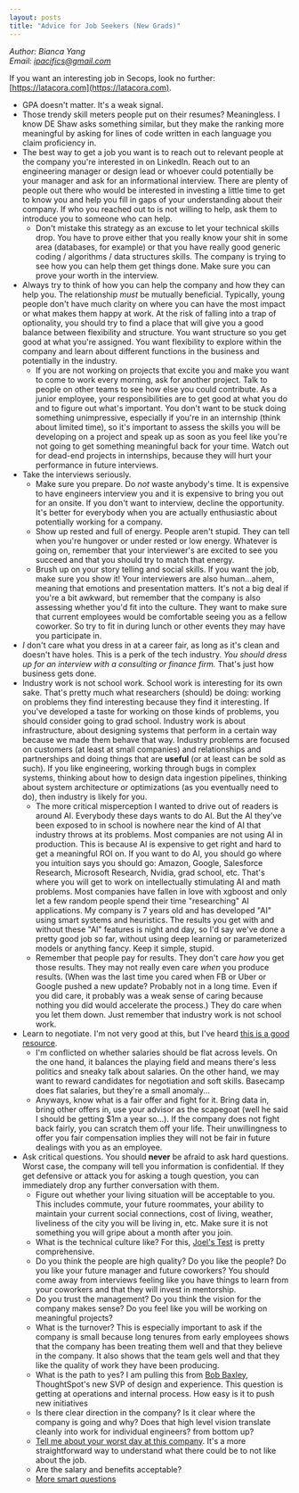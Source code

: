 ```yaml
---
layout: posts
title: "Advice for Job Seekers (New Grads)"
---
```

*Author: Bianca Yang*<br>
*Email: <a href="mailto:ipacifics@gmail.com?subject=Hello from the XDRT Blog">ipacifics@gmail.com</a>*<br>

If you want an interesting job in Secops, look no further:
[https://latacora.com](https://latacora.com).

* GPA doesn't matter. It's a weak signal.
* Those trendy skill meters people put on their resumes? Meaningless. I know
DE Shaw asks something similar, but they make the ranking more meaningful by
asking for lines of code written in each language you claim proficiency in.
* The best way to get a job you want is to reach out to relevant people at
the company you're interested in on LinkedIn. Reach out to an engineering
manager or design lead or whoever could potentially be your manager and ask
for an informational interview. There are plenty of people out there who would
be interested in investing a little time to get to know you and help you
fill in gaps of your understanding about their company. If who you reached
out to is not willing to help, ask them to introduce you to someone who can
help.
   * Don't mistake this strategy as an excuse to let your technical skills
   drop. You have to prove either that you really know your shit in some
   area (databases, for example) or that you have really good generic coding /
   algorithms / data structures skills. The company is trying to see how you
   can help them get things done. Make sure you can prove your worth in the
   interview.
* Always try to think of how you can help the company and how they can
help you. The relationship *must* be mutually beneficial. Typically, young
people don't have much clarity on where you can have the most impact or what
makes them happy at work. At the risk of falling into a trap of optionality,
you should try to find a place that will give you a good balance between
flexibility and structure. You want structure so you get good at what you're
assigned. You want flexibility to explore within the company and learn about
different functions in the business and potentially in the industry.
   * If you are not working on projects that excite you and make you want to
   come to work every morning, ask for another project. Talk to people on
   other teams to see how else you could contribute. As a junior employee,
   your responsibilities are to get good at what you do and to figure out
   what's important. You don't want to be stuck doing something unimpressive,
   especially if you're in an internship (think about limited time), so it's
   important to assess the skills you will be developing on a project and
   speak up as soon as you feel like you're not going to get something
   meaningful back for your time. Watch out for dead-end projects in
   internships, because they will hurt your performance in future interviews.
* Take the interviews seriously.
   * Make sure you prepare. Do *not* waste anybody's time. It is expensive
   to have engineers interview you and it is expensive to bring you out for
   an onsite. If you don't want to interview, decline the opportunity. It's
   better for everybody when you are actually enthusiastic about potentially
   working for a company.
   * Show up rested and full of energy. People aren't stupid. They can tell
   when you're hungover or under rested or low energy. Whatever is going on,
   remember that your interviewer's are excited to see you succeed and that
   you should try to match that energy.
   * Brush up on your story telling and social skills. If you want the job,
   make sure you show it! Your interviewers are also human...ahem, meaning
   that emotions and presentation matters. It's not a big deal if you're a
   bit awkward, but remember that the company is also assessing whether you'd
   fit into the culture. They want to make sure that current employees would
   be comfortable seeing you as a fellow coworker. So try to fit in during
   lunch or other events they may have you participate in.
* *I* don't care what you dress in at a career fair, as long as it's clean
and doesn't have holes. This is a perk of the tech industry. *You should dress
up for an interview with a consulting or finance firm.* That's just how
business gets done.
* Industry work is not school work. School work is interesting for its own
sake. That's pretty much what researchers (should) be doing: working on
problems they find interesting because they find it interesting. If you've
developed a taste for working on those kinds of problems, you should consider
going to grad school. Industry work is about infrastructure, about designing
systems that perform in a certain way because we made them behave that way.
Industry problems are focused on customers (at least at small companies) and
relationships and partnerships and doing things that are __useful__ (or at
least can be sold as such). If you like engineering, working through bugs
in complex systems, thinking about how to design data ingestion pipelines,
thinking about system architecture or optimizations (as you eventually need
to do), then industry is likely for you.
   * The more critical misperception I wanted to drive out of readers is
   around AI. Everybody these days wants to do AI. But the AI they've been
   exposed to in school is nowhere near the kind of AI that industry throws
   at its problems. Most companies are not using AI in production. This is
   because AI is expensive to get right and hard to get a meaningful ROI on.
   If you want to do AI, you should go where you intuition says you should go:
   Amazon, Google, Salesforce Research, Microsoft Research, Nvidia, grad
   school, etc. That's where you will get to work on intellectually
   stimulating AI and math problems. Most companies have fallen in love with
   xgboost and only let a few random people spend their time "researching"
   AI applications. My company is 7 years old and has developed "AI" using
   smart systems and heuristics. The results you get with and without these
   "AI" features is night and day, so I'd say we've done a pretty good job
   so far, without using deep learning or parameterized models or anything
   fancy. Keep it simple, stupid.
   * Remember that people pay for results. They don't care *how* you get those
   results. They may not really even care *when* you produce results. (When
   was the last time you cared when FB or Uber or Google pushed a new update?
   Probably not in a long time. Even if you did care, it probably was a weak
   sense of caring because nothing you did would accelerate the process.)
   They do care when you let them down. Just remember that industry work is not
   school work.
* Learn to negotiate. I'm not very good at this, but I've heard
[this is a good resource](https://fearlesssalarynegotiation.com).
   * I'm conflicted on whether salaries should be flat across levels. On the
   one hand, it balances the playing field and means there's less politics and
   sneaky talk about salaries. On the other hand, we may want to reward
   candidates for negotiation and soft skills. Basecamp does flat salaries,
   but they're a small anomaly...
   * Anyways, know what is a fair offer and fight for it. Bring data in, bring
   other offers in, use your advisor as the scapegoat (well he said I should
   be getting $1m a year so...). If the company does not fight back fairly,
   you can scratch them off your life. Their unwillingness to offer you fair
   compensation implies they will not be fair in future dealings with you as
   an employee.
* Ask critical questions. You should __never__ be afraid to ask hard questions.
Worst case, the company will tell you information is confidential. If they get
defensive or attack you for asking a tough question, you can immediately drop
any further conversation with them.
   * Figure out whether your living situation will be acceptable to you. This
   includes commute, your future roommates, your ability to maintain your
   current social connections, cost of living, weather, liveliness of the
   city you will be living in, etc. Make sure it is not something you will
   gripe about a month after you join.
   * What is the technical culture like? For this,
   [Joel's Test](https://www.joelonsoftware.com/2000/08/09/the-joel-test-12-steps-to-better-code/) is pretty comprehensive.
   * Do you think the people are high quality? Do you like the people? Do you
   like your future manager and future coworkers? You should come away from
   interviews feeling like you have things to learn from your coworkers and
   that they will invest in mentorship.
   * Do you trust the management? Do you think the vision for the company
   makes sense? Do you feel like you will be working on meaningful projects?
   * What is the turnover? This is especially important to ask if the
   company is small because long tenures from early employees shows that the
   company has been treating them well and that they believe in the company.
   It also shows that the team gels well and that they like the quality of
   work they have been producing.
   * What is the path to yes? I am pulling this from
   [Bob Baxley](https://medium.com/front-conference/designing-the-machine-that-designs-the-designs-by-bob-baxley-3bde2061ac6d),
   ThoughtSpot's new SVP of design and experience. This question is getting
   at operations and internal process. How easy is it to push new initiatives
   * Is there clear direction in the company? Is it clear where the company
   is going and why? Does that high level vision translate cleanly into
   work for individual engineers?
  from bottom up?
   * [Tell me about your worst day at this company](https://news.ycombinator.com/item?id=20920272).
   It's a more straightforward way to understand what there could be to not
   like about the job.
   * Are the salary and benefits acceptable?
   * [More smart questions](https://joewegner.com/blog/startup-interview-questions)
